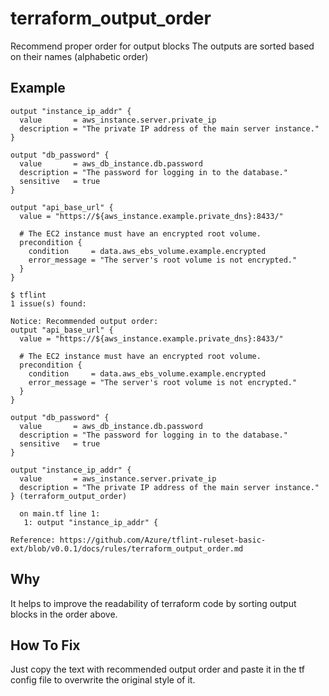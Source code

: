 # terraform_output_order

Recommend proper order for output blocks
The outputs are sorted based on their names (alphabetic order)

## Example

```hcl
output "instance_ip_addr" {
  value       = aws_instance.server.private_ip
  description = "The private IP address of the main server instance."
}

output "db_password" {
  value       = aws_db_instance.db.password
  description = "The password for logging in to the database."
  sensitive   = true
}

output "api_base_url" {
  value = "https://${aws_instance.example.private_dns}:8433/"

  # The EC2 instance must have an encrypted root volume.
  precondition {
    condition     = data.aws_ebs_volume.example.encrypted
    error_message = "The server's root volume is not encrypted."
  }
}
```

```
$ tflint
1 issue(s) found:

Notice: Recommended output order:
output "api_base_url" {
  value = "https://${aws_instance.example.private_dns}:8433/"

  # The EC2 instance must have an encrypted root volume.
  precondition {
    condition     = data.aws_ebs_volume.example.encrypted
    error_message = "The server's root volume is not encrypted."
  }
}

output "db_password" {
  value       = aws_db_instance.db.password
  description = "The password for logging in to the database."
  sensitive   = true
}

output "instance_ip_addr" {
  value       = aws_instance.server.private_ip
  description = "The private IP address of the main server instance."
} (terraform_output_order)

  on main.tf line 1:
   1: output "instance_ip_addr" {

Reference: https://github.com/Azure/tflint-ruleset-basic-ext/blob/v0.0.1/docs/rules/terraform_output_order.md
```

## Why
It helps to improve the readability of terraform code by sorting output blocks in the order above.

## How To Fix
Just copy the text with recommended output order and paste it in the tf config file to overwrite the original style of it.
